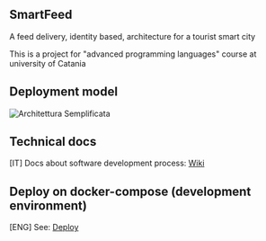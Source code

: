 ## SmartFeed
A feed delivery, identity based, architecture for a tourist smart city

This is a project for "advanced programming languages" course at university of Catania

## Deployment model
![Architettura Semplificata](https://spee.ch/b/SmartFeed---Deployment-Model.png)

## Technical docs
[IT] Docs about software development process: [Wiki](https://github.com/AlessandroSpallina/SmartFeed/wiki)

## Deploy on docker-compose (development environment)
[ENG] See: [Deploy](https://github.com/AlessandroSpallina/SmartFeed/blob/master/__deploy/README.md)
